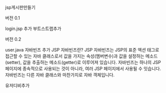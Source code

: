 jsp게시판만들기  

버전 0.1

login.jsp 추가
부트스트랩추가

버전 0.2 

user.java 자바빈즈 추가
JSP 자바빈즈란?
JSP 자바빈즈는 JSP의 표준 액션 태그로 접근할 수 있는 자바 클래스로서 값을 가지는 속성(멤버변수)과 값을 설정하는 메소드(setter), 값을 추출하는 메소드(getter)로 이루어져 있습니다. 자바빈즈는 하나의 JSP 페이지에 종속적으로 사용되는 것이 아니라, 여러 JSP 페이지에서 사용될 수 잇습니다. 자바빈즈는 다른 자바 클래스와 마찬가지로 자바 객체입니다.

유저디비추가